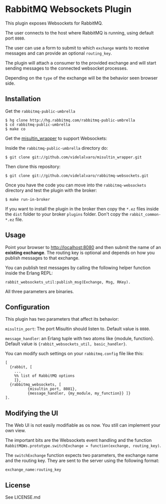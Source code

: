 # RabbitMQ Websockets Plugin #

This plugin exposes Websockets for RabbitMQ.

The user connects to the host where RabbitMQ is running, using default port `8080`.

The user can use a form to submit to which `exchange` wants to receive messages and can provide an optional `routing_key`.

The plugin will attach a consumer to the provided exchange and will start sending messages to the connected websocket processes.

Depending on the `type` of the exchange will be the behavior seen browser side.

## Installation ##

Get the `rabbitmq-public-umbrella`

    $ hg clone http://hg.rabbitmq.com/rabbitmq-public-umbrella
    $ cd rabbitmq-public-umbrella
    $ make co

Get the [misultin_wrapper](https://github.com/videlalvaro/misultin_wrapper) to support Websockets:

Inside the `rabbitmq-public-umbrella` directory do:

    $ git clone git://github.com/videlalvaro/misultin_wrapper.git

Then clone this repository:

    $ git clone git://github.com/videlalvaro/rabbitmq-websockets.git

Once you have the code you can move into the `rabbitmq-websockets` directory and test the plugin with the broker:

    $ make run-in-broker

If you want to install the plugin in the broker then copy the `*.ez` files inside the `dist` folder to your broker `plugins` folder. Don't copy the `rabbit_common-*.ez` file.

## Usage ##

Point your browser to [http://localhost:8080](http://localhost:8080) and then submit the name of an __existing exchange__. The routing key is optional and depends on how you publish messages to that exchange.

You can publish test messages by calling the following helper function inside the Erlang REPL:

    rabbit_websockets_util:publish_msg(Exchange, Msg, RKey).

All three parameters are binaries.

## Configuration ##

This plugin has two parameters that affect its behavior:

`misultin_port`: The port Misultin should listen to. Default value is `8080`.

`message_handler`: an Erlang tuple with two atoms like {module, function}. Default value is `{rabbit_websockets_util, basic_handler}`.

You can modify such settings on your `rabbitmq.config` file like this:

    [
      {rabbit, [
        ...
        %% list of RabbitMQ options
        ]},
      {rabbitmq_websockets, [
              {misultin_port, 8081},
              {message_handler, {my_module, my_function}} ]}
    ].

## Modifying the UI ##

The Web UI is not easily modifiable as os now. You still can implement your own view.

The important bits are the Websockets event handling and the function `RabbitMQWs.prototype.switchExchange = function(exchange, routing_key)`.

The `switchExchange` function expects two parameters, the exchange name and the routing key.  They are sent to the server using the following format:

    exchange_name:routing_key

## License ##

See LICENSE.md